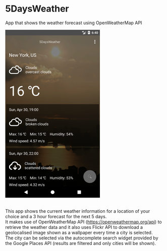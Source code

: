 # 5DaysWeather
App that shows the weather forecast using OpenWeatherMap API

<img src="https://raw.githubusercontent.com/antoninovitale/5DaysWeather/master/artwork/screenshot.png" width="300" height="533">

<br>This app shows the current weather information for a location of your choice and a 3 hour forecast for the next 5 days.<br>
It makes use of OpenWeatherMap API (https://openweathermap.org/api) to retrieve the weather data and it also uses Flickr API to download a geolocalised image shown as a wallpaper every time a city is selected.<br>
The city can be selected via the autocomplete search widget provided by the Google Places API (results are filtered and only cities will be shown).<br><br>
